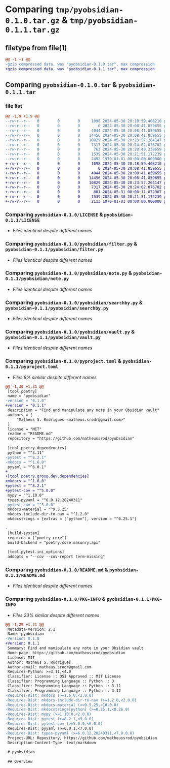 # Comparing `tmp/pyobsidian-0.1.0.tar.gz` & `tmp/pyobsidian-0.1.1.tar.gz`

## filetype from file(1)

```diff
@@ -1 +1 @@
-gzip compressed data, was "pyobsidian-0.1.0.tar", max compression
+gzip compressed data, was "pyobsidian-0.1.1.tar", max compression
```

## Comparing `pyobsidian-0.1.0.tar` & `pyobsidian-0.1.1.tar`

### file list

```diff
@@ -1,9 +1,9 @@
--rw-r--r--   0        0        0     1098 2024-05-30 20:18:59.408210 pyobsidian-0.1.0/LICENSE
--rw-r--r--   0        0        0        0 2024-05-30 20:08:41.859655 pyobsidian-0.1.0/pyobsidian/__init__.py
--rw-r--r--   0        0        0     4044 2024-05-30 20:08:41.859655 pyobsidian-0.1.0/pyobsidian/filter.py
--rw-r--r--   0        0        0    14456 2024-05-30 20:08:41.859655 pyobsidian-0.1.0/pyobsidian/note.py
--rw-r--r--   0        0        0    10829 2024-05-30 20:23:57.264147 pyobsidian-0.1.0/pyobsidian/searchby.py
--rw-r--r--   0        0        0     7317 2024-05-30 20:24:02.076702 pyobsidian-0.1.0/pyobsidian/vault.py
--rw-r--r--   0        0        0      763 2024-05-30 20:28:49.338659 pyobsidian-0.1.0/pyproject.toml
--rw-r--r--   0        0        0     1539 2024-05-30 20:21:51.172239 pyobsidian-0.1.0/README.md
--rw-r--r--   0        0        0     2492 1970-01-01 00:00:00.000000 pyobsidian-0.1.0/PKG-INFO
+-rw-r--r--   0        0        0     1098 2024-05-30 20:18:59.408210 pyobsidian-0.1.1/LICENSE
+-rw-r--r--   0        0        0        0 2024-05-30 20:08:41.859655 pyobsidian-0.1.1/pyobsidian/__init__.py
+-rw-r--r--   0        0        0     4044 2024-05-30 20:08:41.859655 pyobsidian-0.1.1/pyobsidian/filter.py
+-rw-r--r--   0        0        0    14456 2024-05-30 20:08:41.859655 pyobsidian-0.1.1/pyobsidian/note.py
+-rw-r--r--   0        0        0    10829 2024-05-30 20:23:57.264147 pyobsidian-0.1.1/pyobsidian/searchby.py
+-rw-r--r--   0        0        0     7317 2024-05-30 20:24:02.076702 pyobsidian-0.1.1/pyobsidian/vault.py
+-rw-r--r--   0        0        0      801 2024-05-31 00:00:11.872907 pyobsidian-0.1.1/pyproject.toml
+-rw-r--r--   0        0        0     1539 2024-05-30 20:21:51.172239 pyobsidian-0.1.1/README.md
+-rw-r--r--   0        0        0     2113 1970-01-01 00:00:00.000000 pyobsidian-0.1.1/PKG-INFO
```

### Comparing `pyobsidian-0.1.0/LICENSE` & `pyobsidian-0.1.1/LICENSE`

 * *Files identical despite different names*

### Comparing `pyobsidian-0.1.0/pyobsidian/filter.py` & `pyobsidian-0.1.1/pyobsidian/filter.py`

 * *Files identical despite different names*

### Comparing `pyobsidian-0.1.0/pyobsidian/note.py` & `pyobsidian-0.1.1/pyobsidian/note.py`

 * *Files identical despite different names*

### Comparing `pyobsidian-0.1.0/pyobsidian/searchby.py` & `pyobsidian-0.1.1/pyobsidian/searchby.py`

 * *Files identical despite different names*

### Comparing `pyobsidian-0.1.0/pyobsidian/vault.py` & `pyobsidian-0.1.1/pyobsidian/vault.py`

 * *Files identical despite different names*

### Comparing `pyobsidian-0.1.0/pyproject.toml` & `pyobsidian-0.1.1/pyproject.toml`

 * *Files 8% similar despite different names*

```diff
@@ -1,30 +1,31 @@
 [tool.poetry]
 name = "pyobsidian"
-version = "0.1.0"
+version = "0.1.1"
 description = "Find and manipulate any note in your Obsidian vault"
 authors = [
     "Matheus S. Rodrigues <matheus.srodr@gmail.com>"
 ]
 license = "MIT"
 readme = "README.md"
 repository = "https://github.com/matheussrod/pyobsidian"
 
 [tool.poetry.dependencies]
 python = "^3.11"
-pytest = "^8.2.1"
-mkdocs = "^1.6.0"
 pyyaml = "^6.0.1"
+
+[tool.poetry.group.dev.dependencies]
+mkdocs = "^1.6.0"
+pytest = "^8.2.1"
+pytest-cov = "^5.0.0"
 mypy = "^1.10.0"
 types-pyyaml = "^6.0.12.20240311"
-pytest-cov = "^5.0.0"
 mkdocs-material = "^9.5.25"
 mkdocs-include-dir-to-nav = "^1.2.0"
 mkdocstrings = {extras = ["python"], version = "^0.25.1"}
 
-
 [build-system]
 requires = ["poetry-core"]
 build-backend = "poetry.core.masonry.api"
 
 [tool.pytest.ini_options]
 addopts = "--cov --cov-report term-missing"
```

### Comparing `pyobsidian-0.1.0/README.md` & `pyobsidian-0.1.1/README.md`

 * *Files identical despite different names*

### Comparing `pyobsidian-0.1.0/PKG-INFO` & `pyobsidian-0.1.1/PKG-INFO`

 * *Files 23% similar despite different names*

```diff
@@ -1,29 +1,21 @@
 Metadata-Version: 2.1
 Name: pyobsidian
-Version: 0.1.0
+Version: 0.1.1
 Summary: Find and manipulate any note in your Obsidian vault
 Home-page: https://github.com/matheussrod/pyobsidian
 License: MIT
 Author: Matheus S. Rodrigues
 Author-email: matheus.srodr@gmail.com
 Requires-Python: >=3.11,<4.0
 Classifier: License :: OSI Approved :: MIT License
 Classifier: Programming Language :: Python :: 3
 Classifier: Programming Language :: Python :: 3.11
 Classifier: Programming Language :: Python :: 3.12
-Requires-Dist: mkdocs (>=1.6.0,<2.0.0)
-Requires-Dist: mkdocs-include-dir-to-nav (>=1.2.0,<2.0.0)
-Requires-Dist: mkdocs-material (>=9.5.25,<10.0.0)
-Requires-Dist: mkdocstrings[python] (>=0.25.1,<0.26.0)
-Requires-Dist: mypy (>=1.10.0,<2.0.0)
-Requires-Dist: pytest (>=8.2.1,<9.0.0)
-Requires-Dist: pytest-cov (>=5.0.0,<6.0.0)
 Requires-Dist: pyyaml (>=6.0.1,<7.0.0)
-Requires-Dist: types-pyyaml (>=6.0.12.20240311,<7.0.0.0)
 Project-URL: Repository, https://github.com/matheussrod/pyobsidian
 Description-Content-Type: text/markdown
 
 # pyobsidian
 
 ## Overview
```


